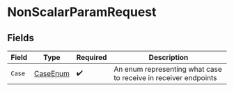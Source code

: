 # NonScalarParamRequest


## Fields

| Field                                                           | Type                                                            | Required                                                        | Description                                                     |
| --------------------------------------------------------------- | --------------------------------------------------------------- | --------------------------------------------------------------- | --------------------------------------------------------------- |
| `Case`                                                          | [CaseEnum](../../models/shared/CaseEnum.md)                     | :heavy_check_mark:                                              | An enum representing what case to receive in receiver endpoints |